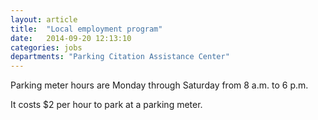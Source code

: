 ```yaml
---
layout: article
title:  "Local employment program"
date:   2014-09-20 12:13:10
categories: jobs
departments: "Parking Citation Assistance Center"
---
```


Parking meter hours are Monday through Saturday from 8 a.m. to 6 p.m.

It costs $2 per hour to park at a parking meter.